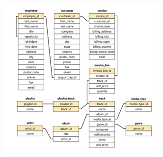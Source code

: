 ![alt text](https://github.com/brandontanyu/Answering-Business-Questions-SQL/blob/main/chinook-schema.PNG)

